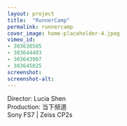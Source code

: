 ```yaml
---
layout: project
title:  "RunnerCamp"
permalink: runnercamp
cover_image: home-placeholder-4.jpeg
vimeo_id:
- 303636585
- 303644403
- 303643907
- 303645025
screenshot:
screenshot-alt:
---
```


Director: Lucia Shen
<br>Production: 当下频道
<br>Sony FS7 | Zeiss CP2s